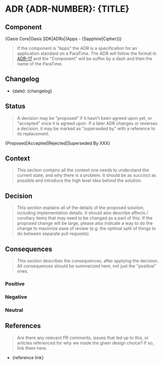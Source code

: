 # ADR {ADR-NUMBER}: {TITLE}

## Component

{Oasis Core|Oasis SDK|ADRs|(Apps - {Sapphire|Cipher})}

> If the component is "Apps" the ADR is a specification for an application
> standard on a ParaTime. The ADR will follow the format in [ADR-17] and the
> "Component" will be suffex by a dash and then the name of the ParaTime.

[ADR-17]: ./0017-app-standards.md

## Changelog

- {date}: {changelog}

## Status

> A decision may be "proposed" if it hasn't been agreed upon yet, or "accepted"
> once it is agreed upon. If a later ADR changes or reverses a decision, it may
> be marked as "superseded by" with a reference to its replacement.

{Proposed|Accepted|Rejected|Superseded By XXX}

## Context

> This section contains all the context one needs to understand the current
> state, and why there is a problem. It should be as succinct as possible and
> introduce the high level idea behind the solution.

## Decision

> This section explains all of the details of the proposed solution, including
> implementation details. It should also describe affects / corollary items that
> may need to be changed as a part of this. If the proposed change will be
> large, please also indicate a way to do the change to maximize ease of review
> (e.g. the optimal split of things to do between separate pull requests).

## Consequences

> This section describes the consequences, after applying the decision. All
> consequences should be summarized here, not just the "positive" ones.

### Positive

### Negative

### Neutral

## References

> Are there any relevant PR comments, issues that led up to this, or articles
> referenced for why we made the given design choice? If so, link them here.

- {reference link}
